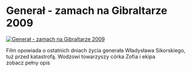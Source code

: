 Generał - zamach na Gibraltarze 2009 
=============
[![Generał - zamach na Gibraltarze 2009 ](http://vidos.pl/images/player.gif)](http://vidos.pl/general-zamach-na-gibraltarze-2009)

 Film opowiada o ostatnich dniach życia generała Władysława Sikorskiego, tuż przed katastrofą. Wodzowi towarzyszy córka Zofia i ekipa zobacz pełny opis
